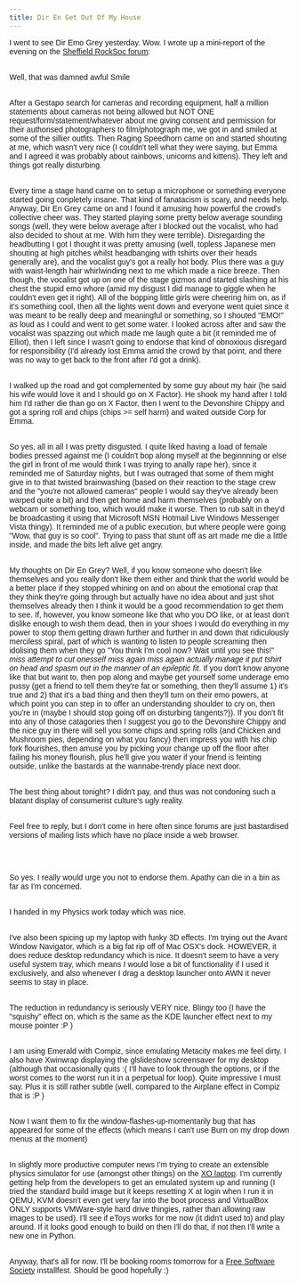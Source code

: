 ```yaml
---
title: Dir En Get Out Of My House
---
```


<span style="font-family: arial;">I went to see Dir Emo Grey yesterday. Wow. I wrote up a mini-report of the evening on the </span><a href="http://rocksoc.union.shef.ac.uk/forum/viewtopic.php?p=23363#23363" style="font-family: arial;">Sheffield RockSoc forum</a><span style="font-family: arial;">:</span><p style="font-family: arial;"><br />Well, that was damned awful Smile</p><p style="font-family: arial;"><br />After a Gestapo search for cameras and recording equipment, half a million statements about cameras not being allowed but NOT ONE request/form/statement/whatever about me giving consent and permission for their authorised photographers to film/photograph me, we got in and smiled at some of the sillier outfits. Then Raging Speedhorn came on and started shouting at me, which wasn't very nice (I couldn't tell what they were saying, but Emma and I agreed it was probably about rainbows, unicorns and kittens). They left and things got really disturbing.</p><p style="font-family: arial;"><br />Every time a stage hand came on to setup a microphone or something everyone started going conpletely insane. That kind of fanatacism is scary, and needs help. Anyway, Dir En Grey came on and I found it amusing how powerful the crowd's collective cheer was. They started playing some pretty below average sounding songs (well, they were below average after I blocked out the vocalist, who had also decided to shout at me. With him they were terrible). Disregarding the headbutting I got I thought it was pretty amusing (well, topless Japanese men shouting at high pitches whilst headbanging with tshirts over their heads generally are), and the vocalist guy's got a really hot body. Plus there was a guy with waist-length hair whirlwinding next to me which made a nice breeze. Then though, the vocalist got up on one of the stage gizmos and started slashing at his chest the stupid emo whore (amid my disgust I did manage to giggle when he couldn't even get it right). All of the bopping little girls were cheering him on, as if it's something cool, then all the lights went down and everyone went quiet since it was meant to be really deep and meaningful or something, so I shouted "EMO!" as loud as I could and went to get some water. I looked across after and saw the vocalist was spazzing out which made me laugh quite a bit (it reminded me of Elliot), then I left since I wasn't going to endorse that kind of obnoxious disregard for responsibility (I'd already lost Emma amid the crowd by that point, and there was no way to get back to the front after I'd got a drink).</p><p style="font-family: arial;"><br />I walked up the road and got complemented by some guy about my hair (he said his wife would love it and I should go on X Factor). He shook my hand after I told him I'd rather die than go on X Factor, then I went to the Devonshire Chippy and got a spring roll and chips (chips >= self harm) and waited outside Corp for Emma.</p><p style="font-family: arial;"><br />So yes, all in all I was pretty disgusted. I quite liked having a load of female bodies pressed against me (I couldn't bop along myself at the beginnning or else the girl in front of me would think I was trying to anally rape her), since it reminded me of Saturday nights, but I was outraged that some of them might give in to that twisted brainwashing (based on their reaction to the stage crew and the "you're not allowed cameras" people I would say they've already been warped quite a bit) and then get home and harm themselves (probably on a webcam or something too, which would make it worse. Then to rub salt in they'd be broadcasting it using that Microsoft MSN Hotmail Live Windows Messenger Vista thingy). It reminded me of a public execution, but where people were going "Wow, that guy is so cool". Trying to pass that stunt off as art made me die a little inside, and made the bits left alive get angry.</p><p style="font-family: arial;"><br />My thoughts on Dir En Grey? Well, if you know someone who doesn't like themselves and you really don't like them either and think that the world would be a better place if they stopped whining on and on about the emotional crap that they think they're going through but actually have no idea about and just shot themselves already then I think it would be a good recommendation to get them to see. If, however, you know someone like that who you DO like, or at least don't dislike enough to wish them dead, then in your shoes I would do everything in my power to stop them getting drawn further and further in and down that ridiculously merciless spiral, part of which is wanting to listen to people screaming then idolising them when they go "You think I'm cool now? Wait until you see this!" *miss attempt to cut onesself* *miss again* *miss again* *actually manage it* *put tshirt on head and spasm out in the manner of an epileptic fit*. If you don't know anyone like that but want to, then pop along and maybe get yourself some underage emo pussy (get a friend to tell them they're fat or something, then they'll assume 1) it's true and 2) that it's a bad thing and then they'll turn on their emo powers, at which point you can step in to offer an understanding shoulder to cry on, then you're in (maybe I should stop going off on disturbing tangents?)). If you don't fit into any of those catagories then I suggest you go to the Devonshire Chippy and the nice guy in there will sell you some chips and spring rolls (and Chicken and Mushroom pies, depending on what you fancy) then impress you with his chip fork flourishes, then amuse you by picking your change up off the floor after failing his money flourish, plus he'll give you water if your friend is feinting outside, unlike the bastards at the wannabe-trendy place next door.</p><p style="font-family: arial;"><br />The best thing about tonight? I didn't pay, and thus was not condoning such a blatant display of consumerist culture's ugly reality.</p><p style="font-family: arial;"><br />Feel free to reply, but I don't come in here often since forums are just bastardised versions of mailing lists which have no place inside a web browser.</p><p style="font-family: arial;"><br /></p><p style="font-family: arial;"><br />So yes. I really would urge you not to endorse them. Apathy can die in a bin as far as I'm concerned.</p><p style="font-family: arial;"><br />I handed in my Physics work today which was nice.</p><p style="font-family: arial;"><br />I've also been spicing up my laptop with funky 3D effects. I'm trying out the Avant Window Navigator, which is a big fat rip off of Mac OSX's dock. HOWEVER, it does reduce desktop redundancy which is nice. It doesn't seem to have a very useful system tray, which means I would lose a bit of functionality if I used it exclusively, and also whenever I drag a desktop launcher onto AWN it never seems to stay in place.</p><p style="font-family: arial;"><br />The reduction in redundancy is seriously VERY nice. Blingy too (I have the "squishy" effect on, which is the same as the KDE launcher effect next to my mouse pointer :P )</p><p style="font-family: arial;"><br />I am using Emerald with Compiz, since emulating Metacity makes me feel dirty. I also have Xwinwrap displaying the glslideshow screensaver for my desktop (although that occasionally quits :( I'll have to look through the options, or if the worst comes to the worst run it in a perpetual for loop). Quite impressive I must say. Plus it is still rather subtle (well, compared to the Airplane effect in Compiz that is :P )</p><p style="font-family: arial;"><br />Now I want them to fix the window-flashes-up-momentarily bug that has appeared for some of the effects (which means I can't use Burn on my drop down menus at the moment)</p><p style="font-family: arial;"><br />In slightly more productive computer news I'm trying to create an extensible physics simulator for use (amongst other things) on the <a href="http://www.laptop.org/">XO laptop</a>. I'm currently getting help from the developers to get an emulated system up and running (I tried the standard build image but it keeps resetting X at login when I run it in QEMU, KVM doesn't even get very far into the boot process and VirtualBox ONLY supports VMWare-style hard drive thingies, rather than allowing raw images to be used). I'll see if eToys works for me now (it didn't used to) and play around. If it looks good enough to build on then I'll do that, if not then I'll write a new one in Python.</p><p style="font-family: arial;"><br />Anyway, that's all for now. I'll be booking rooms tomorrow for a <a href="http://fss.union.shef.ac.uk/">Free Software Society</a> installfest. Should be good hopefully :)</p>
